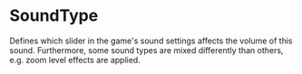 # SoundType

Defines which slider in the game's sound settings affects the volume of this sound. Furthermore, some sound types are mixed differently than others, e.g. zoom level effects are applied.

